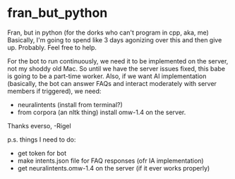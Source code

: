 # fran_but_python
Fran, but in python (for the dorks who can't program in cpp, aka, me)
Basically, I'm going to spend like 3 days agonizing over this and then give up. Probably. Feel free to help.

For the bot to run continuously, we need it to be implemented on the server, not my shoddy old Mac. So until we have the server issues fixed, this babe is going to be a part-time worker.
Also, if we want AI implementation (basically, the bot can answer FAQs and interact moderately with server members if triggered), we need:
- neuralintents (install from terminal?)
- from corpora (an nltk thing) install omw-1.4
on the server.

Thanks everso,
-Rigel

p.s. things I need to do:
- get token for bot
- make intents.json file for FAQ responses (ofr IA implementation)
- get neuralintents.omw-1.4 on the server (if it ever works properly)
